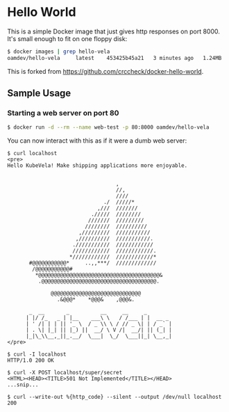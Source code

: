 # Hello World

This is a simple Docker image that just gives http responses on port 8000. It's
small enough to fit on one floppy disk:

```bash
$ docker images | grep hello-vela
oamdev/hello-vela     latest    453425b45a21   3 minutes ago   1.24MB
```

This is forked from https://github.com/crccheck/docker-hello-world.

## Sample Usage

### Starting a web server on port 80

```bash
$ docker run -d --rm --name web-test -p 80:8000 oamdev/hello-vela
```

You can now interact with this as if it were a dumb web server:

```
$ curl localhost
<pre>
Hello KubeVela! Make shipping applications more enjoyable.


                                   ,
                                   //,
                                   ////
                               ./  /////*
                             ,///  ///////
                           ./////  ////////
                          ///////  /////////
                         ////////  //////////
                       ,/////////  ///////////
                      ,//////////  ///////////.
                     .///////////  ////////////
                     ////////////  ////////////.
                    *////////////  ////////////*
       #@@@@@@@@@@@*     ..,,***/  /////////////
        /@@@@@@@@@@@#
         *@@@@@@@@@@@@@@@@@@@@@@@@@@@@@@@@@@@@@@@&
          .@@@@@@@@@@@@@@@@@@@@@@@@@@@@@@@@@@@@@.

              @@@@@@@@@@@@@@@@@@@@@@@@@@@@@
                .&@@@*    *@@@&    ,@@@&.

       _  __       _          __     __     _
      | |/ /_   _ | |__    ___\ \   / /___ | |  __ _
      | ' /| | | || '_ \  / _ \\ \ / // _ \| | / _` |
      | . \| |_| || |_) ||  __/ \ V /|  __/| || (_| |
      |_|\_\\__,_||_.__/  \___|  \_/  \___||_| \__,_|
</pre>
```

```
$ curl -I localhost
HTTP/1.0 200 OK
```

```
$ curl -X POST localhost/super/secret
<HTML><HEAD><TITLE>501 Not Implemented</TITLE></HEAD>
...snip...
```

```
$ curl --write-out %{http_code} --silent --output /dev/null localhost
200
```
